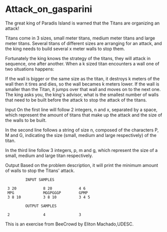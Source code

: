 ﻿# Attack_on_gasparini

The great king of Paradis Island is warned that the Titans are organizing an attack!

Titans come in 3 sizes, small meter titans, medium meter titans and large meter titans. Several titans of different sizes are arranging for an attack, and the king needs to build several x meter walls to stop them.

Fortunately the king knows the strategy of the titans, they will attack in sequence, one after another. When a k sized titan encounters a wall one of two situations happens:

If the wall is bigger or the same size as the titan, it destroys k meters of the wall then it tires and dies, so the wall becames k meters lower.
If the wall is smaller than the Titan, it jumps over that wall and moves on to the next one.
The king asks you, the king's advisor, what is the smallest number of walls that need to be built before the attack to stop the attack of the titans.

Input
On the first line will follow 2 integers, n and x, separated by a space, which represent the amount of titans that make up the attack and the size of the walls to be built.

In the second line follows a string of size n, composed of the characters P, M and G, indicating the size (small, medium and large respectively) of the titan. 

In the third line follow 3 integers, p, m and g, which represent the size of a small, medium and large titan respectively.

Output
Based on the problem description, it will print the minimum amount of walls to stop the Titans' attack.

             INPUT SAMPLES	   
             
     3 20            8 20            4 6
     MPG             MGGPGGGP        GPMP
     3 8 10          3 8 10          3 4 5
  
             OUTPUT SAMPLES
             
     2               4               3


This is an exercise from BeeCrowd by Eliton Machado,UDESC.

